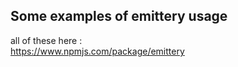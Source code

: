 ## Some examples of emittery usage </br>
all of these here : </br>
https://www.npmjs.com/package/emittery
